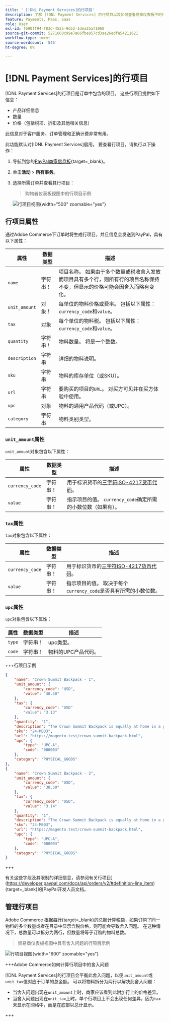 ```yaml
---
title: ' [!DNL Payment Services]的行项目'
description: 了解 [!DNL Payment Services] 的行项目以及如何查看商家仪表板中的行项目。
feature: Payments, Paas, Saas
role: User
exl-id: f690ff94-f83d-4525-9d52-1dea25a71060
source-git-commit: 5271668c99e7a66fbe857cd3ae26edfa54211621
workflow-type: tm+mt
source-wordcount: '546'
ht-degree: 0%

---
```


# [!DNL Payment Services]的行项目

[!DNL Payment Services]的行项目是订单中包含的项目。 这些行项目提供如下信息：

* 产品详细信息
* 数量
* 价格（包括税项、折扣及其他相关信息）

此信息对于客户服务、订单管理和正确计费非常有用。

此功能默认对[!DNL Payment Services]启用。 要查看行项目，请执行以下操作：

1. 导航到您的[PayPal商家信息板](https://www.paypal.com/merchant/){target=_blank}。

1. 单击&#x200B;**活动** > **所有事务**。

1. 选择所需订单并查看其行项目：

   > 购物者仪表板视图中的行项目示例

   ![行项目视图](assets/paypal-shopper-dashboard-line-items-view.png){width="500" zoomable="yes"}

## 行项目属性

通过Adobe Commerce下订单时将生成行项目，并且信息会发送到PayPal，具有以下属性：

| 属性 | 数据类型 | 描述 |
| --- | --- | --- |
| `name` | 字符串！ | 项目名称。 如果由于多个数量或税收舍入发放而项目具有多个行，则所有行的项目名称保持不变，但显示的价格可能会因舍入而略有变化。 |
| `unit_amount` | 对象！ | 每单位的物料价格或费率。 包括以下属性： `currency_code`和`value`。 |
| `tax` | 对象 | 每个单位的物料税。 包括以下属性： `currency_code`和`value`。 |
| `quantity` | 字符串！ | 物料数量。 将是一个整数。 |
| `description` | 字符串 | 详细的物料说明。 |
| `sku` | 字符串 | 物料的库存单位（或SKU）。 |
| `url` | 字符串 | 要购买的项目的`URL`。 对买方可见并在买方体验中使用。 |
| `upc` | 对象 | 物料的通用产品代码（或UPC）。 |
| `category` | 字符串 | 物料类别类型。 |

### `unit_amount`属性

`unit_amount`对象包含以下属性：

| 属性 | 数据类型 | 描述 |
| --- | --- | --- |
| `currency_code` | 字符串！ | 用于标识货币的[三字符ISO-4217货币代码](https://developer.paypal.com/api/rest/reference/currency-codes/)。 |
| `value` | 字符串！ | 指示项目的值。 `currency_code`确定所需的小数位数（如果有）。 |

### `tax`属性

`tax`对象包含以下属性：

| 属性 | 数据类型 | 描述 |
| --- | --- | --- |
| `currency_code` | 字符串！ | 用于标识货币的[三字符ISO-4217货币代码](https://developer.paypal.com/api/rest/reference/currency-codes/)。 |
| `value` | 字符串！ | 指示项目的值。 取决于每个`currency_code`是否具有所需的小数位数。 |

### `upc`属性

`upc`对象包含以下属性：

| 属性 | 数据类型 | 描述 |
| --- | --- | --- |
| `type` | 字符串！ | upc类型。 |
| `code` | 字符串！ | 物料的UPC产品代码。 |

+++行项目示例

```json
{
    "name": "Crown Summit Backpack - 1",
    "unit_amount": {
        "currency_code": "USD",
        "value": "38.50"
    },
    "tax": {
        "currency_code": "USD"
        "value": "3.13"
    },
    "quantity": "1",
    "description": "The Crown Summit Backpack is equally at home in a gym locker, study cube or a pup tent, so be sure yours is packed with books,",
    "sku": "24-MB03",
    "url": "https://magento.test/crown-summit-backpack.html",
    "upc": {
        "type": "UPC-A",
        "code": "000003"
    },
    "category": "PHYSICAL_GOODS"
},
{
    "name": "Crown Summit Backpack - 2",
    "unit_amount": {
        "currency_code": "USD",
        "value": "38.50"
    },
    "tax": {
        "currency_code": "USD",
        "value": "3.14"
    },
    "quantity": "1",
    "description": "The Crown Summit Backpack is equally at home in a gym locker, study cube or a pup tent, so be sure yours is packed with books,",
    "sku": "24-MB03",
    "url": "https://magento.test/crown-summit-backpack.html",
    "upc": {
        "type": "UPC-A",
        "code": "000003"
    },
    "category": "PHYSICAL_GOODS"
}
```

+++

有关这些字段及其限制的详细信息，请参阅有关行项目](https://developer.paypal.com/docs/api/orders/v2/#definition-line_item){target=_blank}的[PayPal开发人员文档。

## 管理行项目

Adobe Commerce [根据每行](https://experienceleague.adobe.com/en/docs/commerce-admin/stores-sales/site-store/taxes/taxes#warning-messages){target=_blank}的总额计算税额，如果订购了同一物料的多个数量或者在目录中显示含税价格，则可能会导致舍入问题。 在这种情况下，总数量可以拆分为两行，但数量将等于订购的物料总数。

> 贸易商仪表板视图中具有舍入问题的行项目示例

![行项目视图](assets/line-items-example.png){width="600" zoomable="yes"}

+++Adobe Commerce如何计算行项目中的舍入问题

[!DNL Payment Services]的行项目会平衡此舍入问题，以便`unit_amount`或`unit_tax`值对应于订单的总金额。 可以将物料拆分为两行以解决此舍入问题：

* 当舍入问题出现在`unit_amount`上时，商家应该看到此附加行上的价格差异。
* 当舍入问题出现在`unit_tax`上时，单个行项目上不会出现任何差异，因为`tax`未显示在网格中，而是在底部以总计显示。

+++
